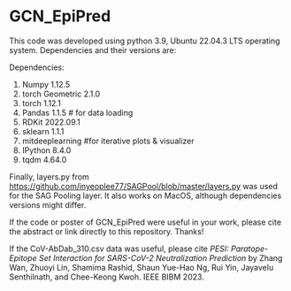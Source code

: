 # GCN_EpiPred

This code was developed using python 3.9, Ubuntu 22.04.3 LTS operating system.  Dependencies and their versions are:



Dependencies:

1. Numpy 1.12.5
2. torch Geometric 2.1.0
3. torch 1.12.1
4. Pandas 1.1.5 # for data loading 
5. RDKit 2022.09.1
6. sklearn 1.1.1
7. mitdeeplearning  #for iterative plots & visualizer
8. IPython 8.4.0      
9. tqdm 4.64.0
    

Finally, layers.py from https://github.com/inyeoplee77/SAGPool/blob/master/layers.py was used for the SAG Pooling layer.
It also works on MacOS, although dependencies versions might differ.

If the code or poster of GCN_EpiPred were useful in your work, please cite the abstract or link directly to this repository. Thanks!

If the CoV-AbDab_310.csv data was useful, please cite _PESI: Paratope-Epitope Set Interaction for SARS-CoV-2 Neutralization Prediction_ by
Zhang Wan, Zhuoyi Lin, Shamima Rashid, Shaun Yue-Hao Ng, Rui Yin, Jayavelu Senthilnath, and Chee-Keong Kwoh. IEEE BIBM 2023. 
